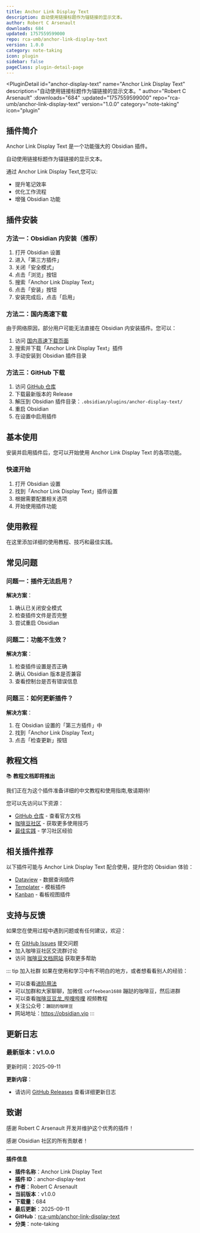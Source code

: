 ```yaml
---
title: Anchor Link Display Text
description: 自动使用链接标题作为锚链接的显示文本。
author: Robert C Arsenault
downloads: 684
updated: 1757559599000
repo: rca-umb/anchor-link-display-text
version: 1.0.0
category: note-taking
icon: plugin
sidebar: false
pageClass: plugin-detail-page
---
```


<PluginDetail
  id="anchor-display-text"
  name="Anchor Link Display Text"
  description="自动使用链接标题作为锚链接的显示文本。"
  author="Robert C Arsenault"
  :downloads="684"
  :updated="1757559599000"
  repo="rca-umb/anchor-link-display-text"
  version="1.0.0"
  category="note-taking"
  icon="plugin"
>

<!-- AUTO_GENERATED_START -->
## 插件简介

Anchor Link Display Text 是一个功能强大的 Obsidian 插件。

自动使用链接标题作为锚链接的显示文本。

通过 Anchor Link Display Text,您可以:

- 提升笔记效率
- 优化工作流程
- 增强 Obsidian 功能

<!-- AUTO_GENERATED_END -->

<!-- AUTO_GENERATED_START -->
## 插件安装

### 方法一：Obsidian 内安装（推荐）

1. 打开 Obsidian 设置
2. 进入「第三方插件」
3. 关闭「安全模式」
4. 点击「浏览」按钮
5. 搜索「Anchor Link Display Text」
6. 点击「安装」按钮
7. 安装完成后，点击「启用」

### 方法二：国内高速下载

由于网络原因，部分用户可能无法直接在 Obsidian 内安装插件。您可以：

1. 访问 [国内高速下载页面](/zh/documentation/obsidian-plugins-download.html)
2. 搜索并下载「Anchor Link Display Text」插件
3. 手动安装到 Obsidian 插件目录

### 方法三：GitHub 下载

1. 访问 [GitHub 仓库](https://github.com/rca-umb/anchor-link-display-text)
2. 下载最新版本的 Release
3. 解压到 Obsidian 插件目录：`.obsidian/plugins/anchor-display-text/`
4. 重启 Obsidian
5. 在设置中启用插件

## 基本使用

安装并启用插件后，您可以开始使用 Anchor Link Display Text 的各项功能。

### 快速开始

1. 打开 Obsidian 设置
2. 找到「Anchor Link Display Text」插件设置
3. 根据需要配置相关选项
4. 开始使用插件功能

<!-- AUTO_GENERATED_END -->

<!-- CUSTOM_CONTENT_START:tutorial -->
## 使用教程

在这里添加详细的使用教程、技巧和最佳实践。

<!-- CUSTOM_CONTENT_END:tutorial -->

<!-- SHARED_CONTENT_START -->
## 常见问题

### 问题一：插件无法启用？

**解决方案**：
1. 确认已关闭安全模式
2. 检查插件文件是否完整
3. 尝试重启 Obsidian

### 问题二：功能不生效？

**解决方案**：
1. 检查插件设置是否正确
2. 确认 Obsidian 版本是否兼容
3. 查看控制台是否有错误信息

### 问题三：如何更新插件？

**解决方案**：
1. 在 Obsidian 设置的「第三方插件」中
2. 找到「Anchor Link Display Text」
3. 点击「检查更新」按钮

## 教程文档

📚 **教程文档即将推出**

我们正在为这个插件准备详细的中文教程和使用指南,敬请期待!

您可以先访问以下资源：
- [GitHub 仓库](https://github.com/rca-umb/anchor-link-display-text) - 查看官方文档
- [咖啡豆社区](/zh/bases/) - 获取更多使用技巧
- [最佳实践](/zh/best-practices/) - 学习社区经验

## 相关插件推荐

以下插件可能与 Anchor Link Display Text 配合使用，提升您的 Obsidian 体验：

- [Dataview](/zh/plugins/dataview.html) - 数据查询插件
- [Templater](/zh/plugins/templater-obsidian.html) - 模板插件
- [Kanban](/zh/plugins/obsidian-kanban.html) - 看板视图插件

## 支持与反馈

如果您在使用过程中遇到问题或有任何建议，欢迎：

- 在 [GitHub Issues](https://github.com/rca-umb/anchor-link-display-text/issues) 提交问题
- 加入咖啡豆社区交流群讨论
- 访问 [咖啡豆文档网站](https://obsidian.vip) 获取更多帮助

::: tip 加入社群
如果在使用和学习中有不明白的地方，或者想看看别人的经验：
- 可以查看[进阶用法](/zh/advanced)
- 可以加群和大家聊聊，加微信 `coffeebean1688` 蹦跶的咖啡豆，然后进群
- 可以查看[咖啡豆豆龙_哔哩哔哩](https://space.bilibili.com/618777356) 视频教程
- 关注公众号：`蹦跶的咖啡豆`
- 网站地址：https://obsidian.vip
:::
<!-- SHARED_CONTENT_END -->

<!-- AUTO_GENERATED_START -->
## 更新日志

### 最新版本：v1.0.0

更新时间：2025-09-11

**更新内容**：
- 请访问 [GitHub Releases](https://github.com/rca-umb/anchor-link-display-text/releases) 查看详细更新日志

## 致谢

感谢 Robert C Arsenault 开发并维护这个优秀的插件！

感谢 Obsidian 社区的所有贡献者！

---

**插件信息**
- **插件名称**：Anchor Link Display Text
- **插件 ID**：anchor-display-text
- **作者**：Robert C Arsenault
- **当前版本**：v1.0.0
- **下载量**：684
- **最后更新**：2025-09-11
- **GitHub**：[rca-umb/anchor-link-display-text](https://github.com/rca-umb/anchor-link-display-text)
- **分类**：note-taking
<!-- AUTO_GENERATED_END -->

</PluginDetail>

